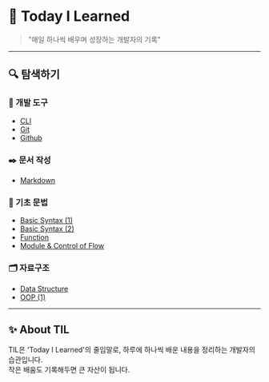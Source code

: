 # 📖 Today I Learned

> "매일 하나씩 배우며 성장하는 개발자의 기록"

---

## 🔍 탐색하기

### 🔧 개발 도구
- [CLI](/cli/cli.md)
- [Git](/git/git.md)
- [Github](/github/github.md)

### ✒️ 문서 작성
- [Markdown](/markdown/markdown.md)

### 🧱 기초 문법
- [Basic Syntax (1)](/basic_syntax/basic_syntax_1.md)
- [Basic Syntax (2)](/basic_syntax/basic_syntax_2.md)
- [Function](/function/function.md)
- [Module & Control of Flow](/module%20&%20control%20of%20flow/module_control_of_flow.md)

### 🗂️ 자료구조
- [Data Structure](/Data_Structure/data_structure.md)
- [OOP (1)](/OOP/OOP_1.md)
---

## ✨ About TIL
TIL은 'Today I Learned'의 줄임말로, 하루에 하나씩 배운 내용을 정리하는 개발자의 습관입니다.  
작은 배움도 기록해두면 큰 자산이 됩니다.
